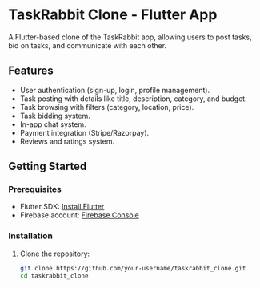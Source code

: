 # TaskRabbit Clone - Flutter App

A Flutter-based clone of the TaskRabbit app, allowing users to post tasks, bid on tasks, and communicate with each other.

## Features
- User authentication (sign-up, login, profile management).
- Task posting with details like title, description, category, and budget.
- Task browsing with filters (category, location, price).
- Task bidding system.
- In-app chat system.
- Payment integration (Stripe/Razorpay).
- Reviews and ratings system.

## Getting Started

### Prerequisites
- Flutter SDK: [Install Flutter](https://flutter.dev/docs/get-started/install)
- Firebase account: [Firebase Console](https://console.firebase.google.com/)

### Installation
1. Clone the repository:
   ```bash
   git clone https://github.com/your-username/taskrabbit_clone.git
   cd taskrabbit_clone